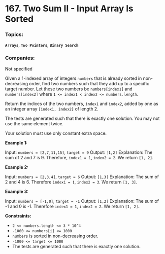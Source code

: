 # 167. Two Sum II - Input Array Is Sorted

### Topics:
**`Arrays`**, **`Two Pointers`**, **`Binary Search`**

### Companies:
Not specified

Given a 1-indexed array of integers `numbers` that is already sorted in non-decreasing order, find two numbers such that they add up to a specific target number. Let these two numbers be `numbers[index1]` and `numbers[index2]` where `1 <= index1 < index2 <= numbers.length`.

Return the indices of the two numbers, `index1` and `index2`, added by one as an integer array `[index1, index2]` of length 2.

The tests are generated such that there is exactly one solution. You may not use the same element twice.

Your solution must use only constant extra space.

**Example 1:**

Input: `numbers = [2,7,11,15]`, `target = 9`
Output: `[1,2]`
Explanation: The sum of 2 and 7 is 9. Therefore, `index1 = 1`, `index2 = 2`. We return `[1, 2]`.

**Example 2:**

Input: `numbers = [2,3,4]`, `target = 6`
Output: `[1,3]`
Explanation: The sum of 2 and 4 is 6. Therefore `index1 = 1`, `index2 = 3`. We return `[1, 3]`.

**Example 3:**

Input: `numbers = [-1,0]`, `target = -1`
Output: `[1,2]`
Explanation: The sum of -1 and 0 is -1. Therefore `index1 = 1`, `index2 = 2`. We return `[1, 2]`.

**Constraints:**

- `2 <= numbers.length <= 3 * 10^4`
- `-1000 <= numbers[i] <= 1000`
- `numbers` is sorted in non-decreasing order.
- `-1000 <= target <= 1000`
- The tests are generated such that there is exactly one solution.
